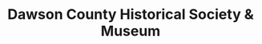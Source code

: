 ---
layout: repo
title: "Dawson County Historical Society & Museum"
id: 11427
permalink: repos/11427/
---